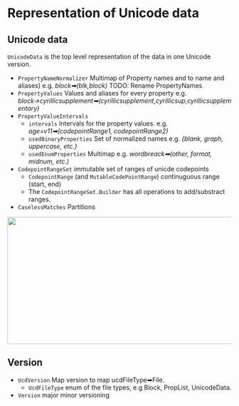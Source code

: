 <!--
  Copyright 2023, Gerwin Klein, Régis Décamps, Steve Rowe
  SPDX-License-Identifier: CC-BY-SA-4.0
-->

# Representation of Unicode data

## Unicode data
`UnicodeData` is the top level representation of the data in one Unicode
version.

* `PropertyNameNormalizer`
  Multimap of Property names and to name and aliases)
  e.g. *block➡(blk,block)*
  TODO: Rename PropertyNames
* `PropertyValues`
  Values and aliases for every property
  e.g. *block→cyrillicsupplement➡(cyrillicsupplement,cyrillicsup,cyrillicsupplementary)*
* `PropertyValueIntervals`
  - `intervals` Intervals for the property values.
    e.g. *age=v11➡(codepointRange1, codepointRange2)*
  - `usedBinaryProperties` Set of normalized names
    e.g. *{blank, graph, uppercase, etc.}*
  - `usedEnumProperties` Multimap
    e.g. *wordbreack➡(other, format, midnum, etc.)*
* `CodepointRangeSet` immutable set of ranges of unicde codepoints
  * `CodepointRange` (and `MutableCodePointRange`) continuguous range (start, end)
  * The `CodepointRangeSet.Builder` has all operations to add/substract ranges.
* `CaselessMatches` Partitions

<img src="https://yuml.me/jflex/ucd.png" width="1048" height="285">

## Version
* `UcdVersion` Map version to map ucdFileType➡File.
  - `UcdFileType` enum of the file types, e.g Block, PropList, UnicodeData.
* `Version` major minor versioning
